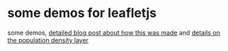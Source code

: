 some demos for leafletjs
===
some demos, [detailed blog post about how this was made](blog/1-html.md) and [details on the population density layer](https://github.com/calvinmetcalf/leaflet.d3)

